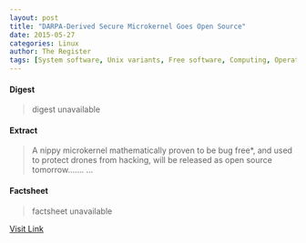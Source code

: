 ```yaml
---
layout: post
title: "DARPA-Derived Secure Microkernel Goes Open Source"
date: 2015-05-27
categories: Linux
author: The Register
tags: [System software, Unix variants, Free software, Computing, Operating system technology, Computers, Computer architecture, Computer engineering, Operating system kernels, Software, Areas of computer science]
---
```



#### Digest
>digest unavailable

#### Extract
>A nippy microkernel mathematically proven to be bug free*, and used to protect drones from hacking, will be released as open source tomorrow.…......

#### Factsheet
>factsheet unavailable

[Visit Link](https://www.linux.com/news/software/applications/782017-darpa-derived-secure-microkernel-goes-open-source/)


